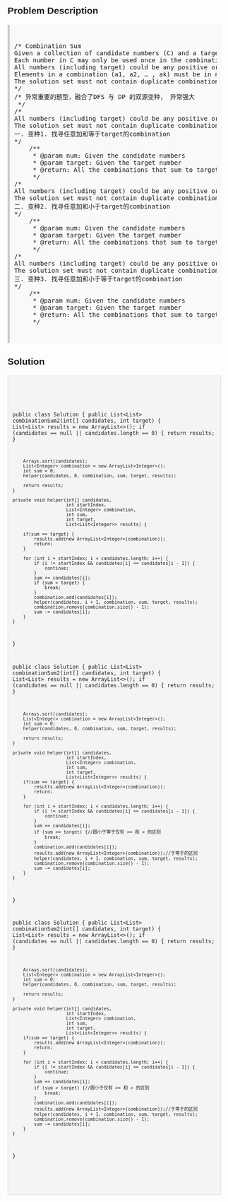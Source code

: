 <style>
  body { font-family: Arial, sans-serif; }
  .container { max-width: 100%; margin: 0 auto; padding: 10px; }
  .comment-block { background-color: #f9f9f9; padding: 10px; border-left: 5px solid #ccc; max-width: 100%; margin: 20px auto; overflow-wrap: break-word; white-space: pre-wrap; }
  .code-block { background-color: #f4f4f4; padding: 10px; border: 1px solid #ddd; max-width: 100%; margin: 20px auto; overflow-wrap: break-word; white-space: pre-wrap; }
</style>

<div class='container'>
<h2>Problem Description</h2>
<div class='comment-block'>
<pre>
/* Combination Sum
Given a collection of candidate numbers (C) and a target number (T), 
Each number in C may only be used once in the combination.
All numbers (including target) could be any positive or negative integers.
Elements in a combination (a1, a2, … , ak) must be in non-descending order. (ie, a1 ≤ a2 ≤ … ≤ ak).
The solution set must not contain duplicate combinations.
*/
/* 异常重要的题型，融合了DFS 与 DP 的双源变种， 异常强大
 */
/* 
All numbers (including target) could be any positive or negative integers.
The solution set must not contain duplicate combinations.
一. 变种1. 找寻任意加和等于target的combination
*/
    /**
     * @param num: Given the candidate numbers
     * @param target: Given the target number
     * @return: All the combinations that sum to target
     */
/* 
All numbers (including target) could be any positive or negative integers.
The solution set must not contain duplicate combinations.
二. 变种2. 找寻任意加和小于target的combination
*/
    /**
     * @param num: Given the candidate numbers
     * @param target: Given the target number
     * @return: All the combinations that sum to target
     */
/* 
All numbers (including target) could be any positive or negative integers.
The solution set must not contain duplicate combinations.
三. 变种3. 找寻任意加和小于等于target的combination
*/
    /**
     * @param num: Given the candidate numbers
     * @param target: Given the target number
     * @return: All the combinations that sum to target
     */
</pre>
</div>

<h2>Solution</h2>
<div class='code-block'>
<pre><code class='language-java'>




public class Solution {
    public List<List<Integer>> combinationSum2(int[] candidates,
            int target) {
        List<List<Integer>> results = new ArrayList<>();
        if (candidates == null || candidates.length == 0) {
            return results;
        }

        Arrays.sort(candidates);
        List<Integer> combination = new ArrayList<Integer>();
        int sum = 0;
        helper(candidates, 0, combination, sum, target, results);

        return results;
    }

    private void helper(int[] candidates,
                        int startIndex,
                        List<Integer> combination,
                        int sum,
                        int target,
                        List<List<Integer>> results) {

        if(sum == target) {
            results.add(new ArrayList<Integer>(combination));
            return;            
        }
        
        for (int i = startIndex; i < candidates.length; i++) {
            if (i != startIndex && candidates[i] == candidates[i - 1]) {
                continue;
            }
            sum += candidates[i];
            if (sum > target) {
                break;
            }
            combination.add(candidates[i]);
            helper(candidates, i + 1, combination, sum, target, results);
            combination.remove(combination.size() - 1);
            sum -= candidates[i];
        }
    }
}














public class Solution {
    public List<List<Integer>> combinationSum2(int[] candidates,
            int target) {
        List<List<Integer>> results = new ArrayList<>();
        if (candidates == null || candidates.length == 0) {
            return results;
        }

        Arrays.sort(candidates);
        List<Integer> combination = new ArrayList<Integer>();
        int sum = 0;
        helper(candidates, 0, combination, sum, target, results);

        return results;
    }

    private void helper(int[] candidates,
                        int startIndex,
                        List<Integer> combination,
                        int sum,
                        int target,
                        List<List<Integer>> results) {
        if(sum == target) {
            results.add(new ArrayList<Integer>(combination));
            return;            
        }
        
        for (int i = startIndex; i < candidates.length; i++) {
            if (i != startIndex && candidates[i] == candidates[i - 1]) {
                continue;
            }
            sum += candidates[i];
            if (sum >= target) {//跟小于等于仅有 >= 和 > 的区别
                break;
            }
            combination.add(candidates[i]);
            results.add(new ArrayList<Integer>(combination));//于等于的区别
            helper(candidates, i + 1, combination, sum, target, results);
            combination.remove(combination.size() - 1);
            sum -= candidates[i];
        }
    }
}

















public class Solution {
    public List<List<Integer>> combinationSum2(int[] candidates,
            int target) {
        List<List<Integer>> results = new ArrayList<>();
        if (candidates == null || candidates.length == 0) {
            return results;
        }

        Arrays.sort(candidates);
        List<Integer> combination = new ArrayList<Integer>();
        int sum = 0;
        helper(candidates, 0, combination, sum, target, results);

        return results;
    }

    private void helper(int[] candidates,
                        int startIndex,
                        List<Integer> combination,
                        int sum,
                        int target,
                        List<List<Integer>> results) {
        if(sum == target) {
            results.add(new ArrayList<Integer>(combination));
            return;            
        }
        
        for (int i = startIndex; i < candidates.length; i++) {
            if (i != startIndex && candidates[i] == candidates[i - 1]) {
                continue;
            }
            sum += candidates[i];
            if (sum > target) {//跟小于仅有 >= 和 > 的区别
                break;
            }
            combination.add(candidates[i]);
            results.add(new ArrayList<Integer>(combination));//于等于的区别
            helper(candidates, i + 1, combination, sum, target, results);
            combination.remove(combination.size() - 1);
            sum -= candidates[i];
        }
    }
}




</code></pre>
</div>
</div>
